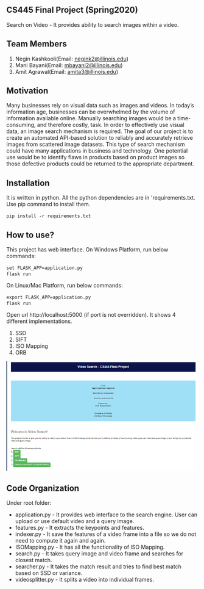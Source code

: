 
## CS445 Final Project (Spring2020)
Search on Video - It provides ability to search images within a video.

## Team Members
1. Negin Kashkooli(Email: negink2@illinois.edu)
2. Mani Bayani(Email: mbayani2@illinois.edu)
3. Amit Agrawal(Email: amita3@illinois.edu)

## Motivation
Many businesses rely on visual data such as images and videos. In today’s information age, businesses
can be overwhelmed by the volume of information available online. Manually searching images
would be a time-consuming, and therefore costly, task. In order to effectively use visual data, an
image search mechanism is required. The goal of our project is to create an automated API-based
solution to reliably and accurately retrieve images from scattered image datasets. This type of search
mechanism could have many applications in business and technology. One potential use would be
to identify flaws in products based on product images so those defective products could be returned
to the appropriate department.

## Installation
It is written in python. All the python dependencies are in 'requirements.txt. Use pip command to install them.
```
pip install -r requirements.txt
```

## How to use?
This project has web interface. 
On Windows Platform, run below commands:
```
set FLASK_APP=application.py
flask run
```
On Linux/Mac Platform, run below commands:
```
export FLASK_APP=application.py
flask run
```
Open url http://localhost:5000 (if port is not overridden). It shows 4 different implementations.
1. SSD
2. SIFT
3. ISO Mapping
4. ORB

![Welcome Page](project-welcome%20page.png)

## Code Organization
Under root folder:
- application.py - It provides web interface to the search engine. User can upload or use default video and a query image. 
- features.py - It extracts the keypoints and features.
- indexer.py - It save the features of a video frame into a file so we do not need to compute it again and again.
- ISOMapping.py - It has all the functionality of ISO Mapping.
- search.py - It takes query image and video frame and searches for closest match.
- searcher.py - It takes the match result and tries to find best match based on SSD or variance.
- videosplitter.py - It splits a video into individual frames.

